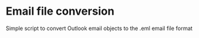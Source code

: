 # Email file conversion

Simple script to convert Outlook email objects to the .eml email file format
